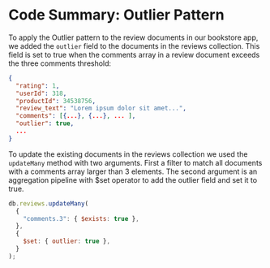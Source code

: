 # Code Summary: Outlier Pattern

To apply the Outlier pattern to the review documents in our bookstore app, we added the `outlier` field to the documents in the reviews collection. This field is set to true when the comments array in a review document exceeds the three comments threshold:

```json
{
  "rating": 1,
  "userId": 318,
  "productId": 34538756,
  "review_text": "Lorem ipsum dolor sit amet...",
  "comments": [{...}, {...}, ... ],
  "outlier": true,
  ...
}
```

To update the existing documents in the reviews collection we used the `updateMany` method with two arguments. First a filter to match all documents with a comments array larger than 3 elements. The second argument is an aggregation pipeline with $set operator to add the outlier field and set it to true.

```js
db.reviews.updateMany(
  {
    "comments.3": { $exists: true },
  },
  {
    $set: { outlier: true },
  }
);
```
